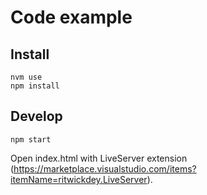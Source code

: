 # Code example

## Install

```
nvm use
npm install
```

## Develop

```
npm start
```

Open index.html with LiveServer extension (https://marketplace.visualstudio.com/items?itemName=ritwickdey.LiveServer).
